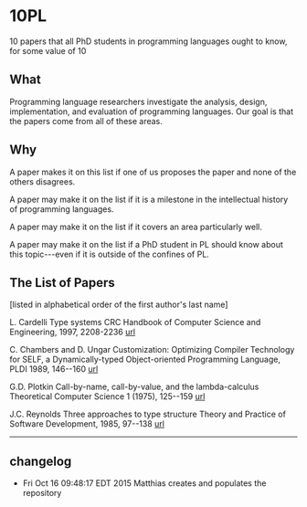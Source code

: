 # 10PL
10 papers that all PhD students in programming languages ought to know, for some value of 10

What
----

Programming language researchers investigate the analysis, design,
implementation, and evaluation of programming languages. Our goal 
is that the papers come from all of these areas. 

Why
---

A paper makes it on this list if one of us proposes the paper and none of
the others disagrees.

A paper may make it on the list if it is a milestone in the intellectual
history of programming languages. 

A paper may make it on the list if it covers an area particularly well. 

A paper may make it on the list if a PhD student in PL should know about
this topic---even if it is outside of the confines of PL. 

The List of Papers 
------------------

[listed in alphabetical order of the first author's last name]

L. Cardelli
Type systems 
CRC Handbook of Computer Science and Engineering, 1997, 2208-2236
[url](http://lucacardelli.name/papers/typesystems.pdf)

C. Chambers and D. Ungar
Customization: Optimizing Compiler Technology for SELF, 
a Dynamically-typed Object-oriented Programming Language,
PLDI 1989, 146--160
[url](http://dl.acm.org/citation.cfm?id=74831)

G.D. Plotkin 
Call-by-name, call-by-value, and the lambda-calculus 
Theoretical Computer Science 1 (1975), 125--159
[url](http://homepages.inf.ed.ac.uk/gdp/publications/cbn_cbv_lambda.pdf)

J.C. Reynolds 
Three approaches to type structure 
Theory and Practice of Software Development, 1985, 97--138
[url](http://link.springer.com/chapter/10.1007%2F3-540-15198-2_7)

----
## changelog
* Fri Oct 16 09:48:17 EDT 2015 Matthias creates and populates the repository 

